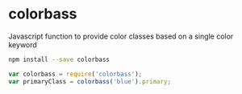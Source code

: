 # colorbass

Javascript function to provide color classes based on a single color keyword

```bash
npm install --save colorbass
```

```js
var colorbass = require('colorbass');
var primaryClass = colorbass('blue').primary;
```


